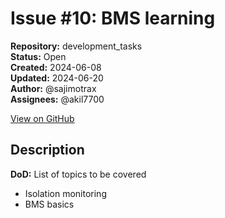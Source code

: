 # Issue #10: BMS learning

**Repository:** development_tasks  
**Status:** Open  
**Created:** 2024-06-08  
**Updated:** 2024-06-20  
**Author:** @sajimotrax  
**Assignees:** @akil7700  

[View on GitHub](https://github.com/Simtestlab/development_tasks/issues/10)

## Description

**DoD:**
List of topics to be covered

- Isolation monitoring
- BMS basics
